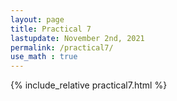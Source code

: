 ```yaml
---
layout: page
title: Practical 7
lastupdate: November 2nd, 2021
permalink: /practical7/
use_math : true
---
```

  
  {% include_relative practical7.html %}